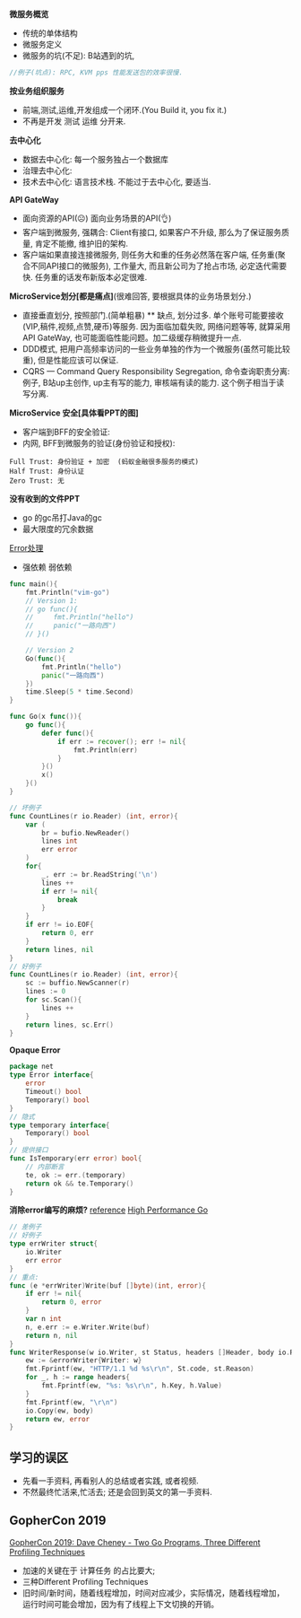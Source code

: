 **微服务概览**
* 传统的单体结构
* 微服务定义
* 微服务的坑(不足): B站遇到的坑, 
```C++
//例子(坑点): RPC, KVM pps 性能发送包的效率很慢.
```

**按业务组织服务**
* 前端,测试,运维,开发组成一个闭环.(You Build it, you fix it.)
* 不再是开发 测试 运维 分开来.

**去中心化**
* 数据去中心化: 每一个服务独占一个数据库
* 治理去中心化: 
* 技术去中心化: 语言技术栈. 不能过于去中心化, 要适当.

**API GateWay**
* 面向资源的API(☹️)  面向业务场景的API(👌)
* 客户端到微服务, 强耦合: Client有接口, 如果客户不升级, 那么为了保证服务质量, 肯定不能撤, 维护旧的架构.
* 客户端如果直接连接微服务, 则任务大和重的任务必然落在客户端, 任务重(聚合不同API接口的微服务), 工作量大, 而且新公司为了抢占市场, 必定迭代需要快. 任务重的话发布新版本必定很难. 


**MicroService划分[都是痛点]**(很难回答, 要根据具体的业务场景划分.)
* 直接垂直划分, 按照部门.(简单粗暴)
** 缺点, 划分过多. 单个账号可能要接收(VIP,稿件,视频,点赞,硬币)等服务. 因为面临加载失败, 网络问题等等, 就算采用API GateWay, 也可能面临性能问题。加二级缓存稍微提升一点.
* DDD模式, 把用户高频率访问的一些业务单独的作为一个微服务(虽然可能比较重), 但是性能应该可以保证.
* CQRS — Command Query Responsibility Segregation, 命令查询职责分离: 例子, B站up主创作, up主有写的能力, 审核端有读的能力. 这个例子相当于读写分离.

**MicroService 安全[具体看PPT的图]**
* 客户端到BFF的安全验证:
* 内网, BFF到微服务的验证(身份验证和授权): 
```
Full Trust: 身份验证 + 加密  (蚂蚁金融很多服务的模式)
Half Trust: 身份认证
Zero Trust: 无
```


**没有收到的文件PPT**
* go 的gc吊打Java的gc
* 最大限度的冗余数据 

[Error处理](./Go_Erros.png)


* 强依赖 弱依赖

```go
func main(){
    fmt.Println("vim-go")
    // Version 1:
    // go func(){
    //     fmt.Println("hello")
    //     panic("一路向西")
    // }()

    // Version 2
    Go(func(){
        fmt.Println("hello")
        panic("一路向西")
    })
    time.Sleep(5 * time.Second)
}

func Go(x func()){
    go func(){
        defer func(){
            if err := recover(); err != nil{
                fmt.Println(err)
            }
        }()
        x()
    }()
}
```


```go
// 坏例子
func CountLines(r io.Reader) (int, error){
    var (
        br = bufio.NewReader()
        lines int
        err error
    )
    for{
        _, err := br.ReadString('\n')
        lines ++
        if err != nil{
            break
        }
    }
    if err != io.EOF{
        return 0, err
    }
    return lines, nil
}
// 好例子
func CountLines(r io.Reader) (int, error){
    sc := buffio.NewScanner(r)
    lines := 0
    for sc.Scan(){
        lines ++
    }
    return lines, sc.Err()
}
```

**Opaque Error**
```go
package net
type Error interface{
    error
    Timeout() bool
    Temporary() bool
}
// 隐式
type temporary interface{
    Temporary() bool
}
// 提供接口
func IsTemporary(err error) bool{
    // 内部断言
    te, ok := err.(temporary)
    return ok && te.Temporary()
}
```

**消除error编写的麻烦?**
[reference](https://dave.cheney.net/practical-go)
[High Performance Go](https://dave.cheney.net/high-performance-go-workshop/gophercon-2019.html)
```go
// 差例子
// 好例子
type errWriter struct{
    io.Writer
    err error
}
// 重点:
func (e *errWriter)Write(buf []byte)(int, error){
    if err != nil{
        return 0, error
    }
    var n int
    n, e.err := e.Writer.Write(buf)
    return n, nil
}
func WriterResponse(w io.Writer, st Status, headers []Header, body io.Reader) error{
    ew := &errorWriter{Writer: w}
    fmt.Fprintf(ew, "HTTP/1.1 %d %s\r\n", St.code, st.Reason)
    for _, h := range headers{
        fmt.Fprintf(ew, "%s: %s\r\n", h.Key, h.Value)
    }
    fmt.Fprintf(ew, "\r\n")
    io.Copy(ew, body)
    return ew, error
}
```


## 学习的误区
* 先看一手资料, 再看别人的总结或者实践, 或者视频.
* 不然最终忙活来,忙活去; 还是会回到英文的第一手资料. 


## GopherCon 2019  
[GopherCon 2019: Dave Cheney - Two Go Programs, Three Different Profiling Techniques](https://www.youtube.com/watch?v=nok0aYiGiYA)
* 加速的关键在于 计算任务 的占比要大; 
* 三种Different Profiling Techniques
* 旧时间/新时间，随着线程增加，时间对应减少，实际情况，随着线程增加，运行时间可能会增加，因为有了线程上下文切换的开销。